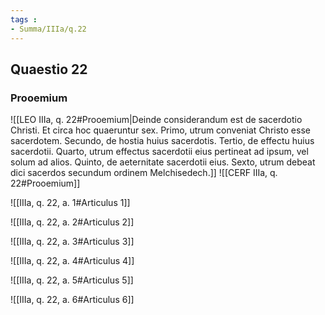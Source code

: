 ```yaml
---
tags : 
- Summa/IIIa/q.22
---
```


## Quaestio 22

### Prooemium

![[LEO IIIa, q. 22#Prooemium|Deinde considerandum est de sacerdotio Christi. Et circa hoc quaeruntur sex. Primo, utrum conveniat Christo esse sacerdotem. Secundo, de hostia huius sacerdotis. Tertio, de effectu huius sacerdotii. Quarto, utrum effectus sacerdotii eius pertineat ad ipsum, vel solum ad alios. Quinto, de aeternitate sacerdotii eius. Sexto, utrum debeat dici sacerdos secundum ordinem Melchisedech.]]
![[CERF IIIa, q. 22#Prooemium]]

![[IIIa, q. 22, a. 1#Articulus 1]]

![[IIIa, q. 22, a. 2#Articulus 2]]

![[IIIa, q. 22, a. 3#Articulus 3]]

![[IIIa, q. 22, a. 4#Articulus 4]]

![[IIIa, q. 22, a. 5#Articulus 5]]

![[IIIa, q. 22, a. 6#Articulus 6]]

